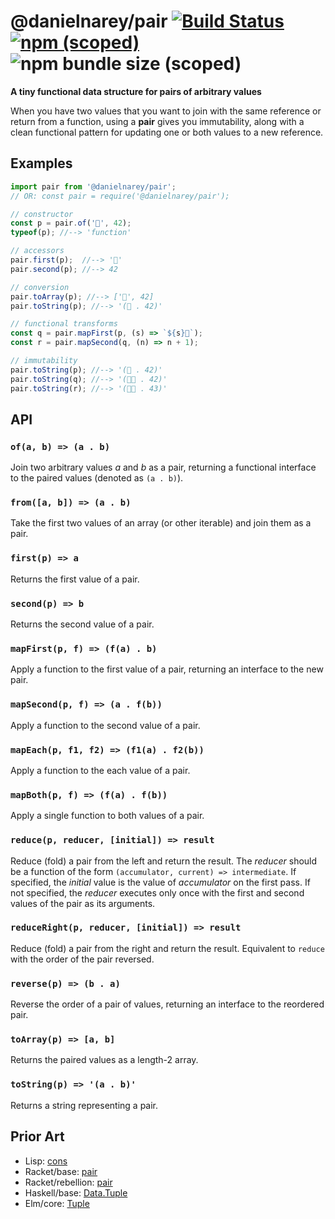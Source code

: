 # @danielnarey/pair [![Build Status](https://travis-ci.com/danielnarey/pair.svg?branch=master)](https://travis-ci.com/danielnarey/pair) [![npm (scoped)](https://img.shields.io/npm/v/@danielnarey/pair)](https://www.npmjs.com/package/@danielnarey/pair) ![npm bundle size (scoped)](https://img.shields.io/bundlephobia/min/@danielnarey/pair)

**A tiny functional data structure for pairs of arbitrary values**

When you have two values that you want to join with the same reference or return from a function, using a **pair** gives you immutability, along with a clean functional pattern for updating one or both values to a new reference.


## Examples

```js
import pair from '@danielnarey/pair';
// OR: const pair = require('@danielnarey/pair');

// constructor
const p = pair.of('🍐', 42);
typeof(p); //--> 'function'

// accessors
pair.first(p);  //--> '🍐'
pair.second(p); //--> 42

// conversion
pair.toArray(p); //--> ['🍐', 42]
pair.toString(p); //--> '(🍐 . 42)'

// functional transforms
const q = pair.mapFirst(p, (s) => `${s}🍎`);
const r = pair.mapSecond(q, (n) => n + 1);

// immutability
pair.toString(p); //--> '(🍐 . 42)'
pair.toString(q); //--> '(🍐🍎 . 42)'
pair.toString(r); //--> '(🍐🍎 . 43)'

```

## API

### `of(a, b) => (a . b)`
Join two arbitrary values *a* and *b* as a pair, returning a functional interface to the paired values (denoted as `(a . b)`).

### `from([a, b]) => (a . b)`
Take the first two values of an array (or other iterable) and join them as a pair.

### `first(p) => a`
Returns the first value of a pair.

### `second(p) => b`
Returns the second value of a pair.

### `mapFirst(p, f) => (f(a) . b)`
Apply a function to the first value of a pair, returning an interface to the new pair.

### `mapSecond(p, f) => (a . f(b))`
Apply a function to the second value of a pair.

### `mapEach(p, f1, f2) => (f1(a) . f2(b))`
Apply a function to the each value of a pair.

### `mapBoth(p, f) => (f(a) . f(b))`
Apply a single function to both values of a pair.

### `reduce(p, reducer, [initial]) => result`
Reduce (fold) a pair from the left and return the result. The *reducer* should be a function of the form `(accumulator, current) => intermediate`. If specified, the *initial* value is the value of *accumulator* on the first pass. If not specified, the *reducer* executes only once with the first and second values of the pair as its arguments.

### `reduceRight(p, reducer, [initial]) => result`
Reduce (fold) a pair from the right and return the result. Equivalent to `reduce` with the order of the pair reversed.

### `reverse(p) => (b . a)`
Reverse the order of a pair of values, returning an interface to the reordered pair.

### `toArray(p) => [a, b]`
Returns the paired values as a length-2 array.

### `toString(p) => '(a . b)'`
Returns a string representing a pair.


## Prior Art
- Lisp: [cons](https://en.m.wikipedia.org/wiki/Cons)
- Racket/base: [pair](https://docs.racket-lang.org/reference/pairs.html)
- Racket/rebellion: [pair](https://docs.racket-lang.org/rebellion/Pairs.html)
- Haskell/base: [Data.Tuple](https://hackage.haskell.org/package/base-4.12.0.0/docs/Data-Tuple.html)
- Elm/core: [Tuple](https://package.elm-lang.org/packages/elm/core/latest/Tuple)
